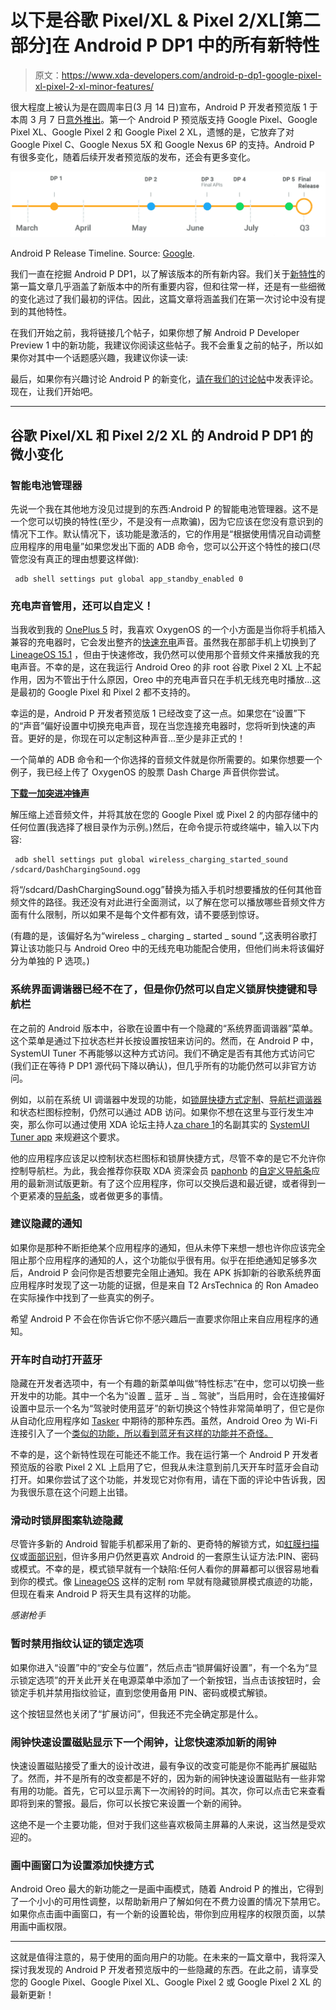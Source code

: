 # 以下是谷歌 Pixel/XL & Pixel 2/XL[第二部分]在 Android P DP1 中的所有新特性

> 原文：<https://www.xda-developers.com/android-p-dp1-google-pixel-xl-pixel-2-xl-minor-features/>

很大程度上被认为是在圆周率日(3 月 14 日)宣布，Android P 开发者预览版 1 于本周 3 月 7 日[意外推出](https://www.xda-developers.com/android-p-developer-preview-1-google-pixel-xl-pixel-2-xl/)。第一个 Android P 预览版支持 Google Pixel、Google Pixel XL、Google Pixel 2 和 Google Pixel 2 XL，遗憾的是，它放弃了对 Google Pixel C、Google Nexus 5X 和 Google Nexus 6P 的支持。Android P 有很多变化，随着后续开发者预览版的发布，还会有更多变化。

 <picture>![Android P Developer Preview 1 for the Google Pixel, Google Pixel XL, Google Pixel 2, and Google Pixel 2 XL](img/7fb1867c888cc3bda4c39523ed788d7a.png)</picture> 

Android P Release Timeline. Source: [Google](https://developer.android.com/preview/overview.html).

我们一直在挖掘 Android P DP1，以了解该版本的所有新内容。我们关于[新特性](https://www.xda-developers.com/everything-new-android-p-developer-preview/)的第一篇文章几乎涵盖了新版本中的所有重要内容，但和往常一样，还是有一些细微的变化逃过了我们最初的评估。因此，这篇文章将涵盖我们在第一次讨论中没有提到的其他特性。

在我们开始之前，我将链接几个帖子，如果你想了解 Android P Developer Preview 1 中的新功能，我建议你阅读这些帖子。我不会重复之前的帖子，所以如果你对其中一个话题感兴趣，我建议你读一读:

最后，如果你有兴趣讨论 Android P 的新变化，[请在我们的讨论帖](https://www.xda-developers.com/android-p-developer-preview-discussion/)中发表评论。现在，让我们开始吧。

* * *

## 谷歌 Pixel/XL 和 Pixel 2/2 XL 的 Android P DP1 的微小变化

### 智能电池管理器

先说一个我在其他地方没见过提到的东西:Android P 的智能电池管理器。这不是一个您可以切换的特性(至少，不是没有一点欺骗)，因为它应该在您没有意识到的情况下工作。默认情况下，该功能是激活的，它的作用是“根据使用情况自动调整应用程序的用电量”如果您发出下面的 ADB 命令，您可以公开这个特性的接口(尽管您没有真正的理由想要这样做):

```
 adb shell settings put global app_standby_enabled 0 
```

### 充电声音管用，还可以自定义！

当我收到我的 [OnePlus 5](https://www.xda-developers.com/oneplus-5-xda-first-impressions-upgrade/) 时，我喜欢 OxygenOS 的一个小方面是当你将手机插入兼容的充电器时，它会发出整齐的[快速充电](https://www.xda-developers.com/charging-comparison-oneplus-huawei/)声音。虽然我在那部手机上切换到了 [LineageOS 15.1](https://www.xda-developers.com/lineageos-15-android-oreo-officially-announced/) ，但由于快速修改，我仍然可以使用那个音频文件来播放我的充电声音。不幸的是，这在我运行 Android Oreo 的非 root 谷歌 Pixel 2 XL 上不起作用，因为不管出于什么原因，Oreo 中的充电声音只在手机无线充电时播放...这是最初的 Google Pixel 和 Pixel 2 都不支持的。

幸运的是，Android P 开发者预览版 1 已经改变了这一点。如果您在“设置”下的“声音”偏好设置中切换充电声音，现在当您连接充电器时，您将听到快速的声音。更好的是，你现在可以定制这种声音...至少是非正式的！

一个简单的 ADB 命令和一个你选择的音频文件就是你所需要的。如果你想要一个例子，我已经上传了 OxygenOS 的股票 Dash Charge 声音供你尝试。

[**下载一加突进冲锋声**](https://www.androidfilehost.com/?fid=890129502657589530)

解压缩上述音频文件，并将其放在您的 Google Pixel 或 Pixel 2 的内部存储中的任何位置(我选择了根目录作为示例。)然后，在命令提示符或终端中，输入以下内容:

```
 adb shell settings put global wireless_charging_started_sound /sdcard/DashChargingSound.ogg 
```

将“/sdcard/DashChargingSound.ogg”替换为插入手机时想要播放的任何其他音频文件的路径。我还没有对此进行全面测试，以了解在您可以播放哪些音频文件方面有什么限制，所以如果不是每个文件都有效，请不要感到惊讶。

(有趣的是，该偏好名为“wireless _ charging _ started _ sound ”,这表明谷歌打算让该功能只与 Android Oreo 中的无线充电功能配合使用，但他们尚未将该偏好分为单独的 P 选项。)

### 系统界面调谐器已经不在了，但是你仍然可以自定义锁屏快捷键和导航栏

在之前的 Android 版本中，谷歌在设置中有一个隐藏的“系统界面调谐器”菜单。这个菜单是通过下拉状态栏并长按设置按钮来访问的。然而，在 Android P 中，SystemUI Tuner 不再能够以这种方式访问。我们不确定是否有其他方式访问它(我们正在等待 P DP1 源代码下降以确认)，但几乎所有的功能仍然可以非官方访问。

例如，以前在系统 UI 调谐器中发现的功能，如[锁屏快捷方式定制](https://www.xda-developers.com/customize-lockscreen-shortcuts-android-oreo/)、[导航栏调谐器](https://www.xda-developers.com/customise-the-navigation-bar-android-oreo/)和状态栏图标控制，仍然可以通过 ADB 访问。如果你不想在这里与亚行发生冲突，那么你可以通过使用 XDA 论坛主持人[za chare 1](https://forum.xda-developers.com/member.php?u=7055541)的名副其实的 [SystemUI Tuner app](https://forum.xda-developers.com/android/apps-games/app-systemui-tuner-t3588675) 来规避这个要求。

他的应用程序应该足以控制状态栏图标和锁屏快捷方式，尽管不幸的是它不允许你控制导航栏。为此，我会推荐你获取 XDA 资深会员 [paphonb](https://forum.xda-developers.com/member.php?u=6018897) 的[自定义导航条](https://forum.xda-developers.com/android/apps-games/app-custom-navigation-bar-customize-t3590967)应用的最新测试版更新。有了这个应用程序，你可以交换后退和最近键，或者得到一个更紧凑的[导航条](https://www.xda-developers.com/google-pixel-2-xl-owner-compact-navigation-bar-oneplus-5t/)，或者做更多的事情。

### 建议隐藏的通知

如果你是那种不断拒绝某个应用程序的通知，但从未停下来想一想也许你应该完全阻止那个应用程序的通知的人，这个功能似乎很有用。似乎在拒绝通知足够多次后，Android P 会问你是否想要完全阻止通知。我在 APK 拆卸新的谷歌系统界面应用程序时发现了这一功能的证据，但是来自 T2 ArsTechnica 的 Ron Amadeo 在实际操作中找到了一些真实的例子。

希望 Android P 不会在你告诉它你不感兴趣后一直要求你阻止来自应用程序的通知。

### 开车时自动打开蓝牙

隐藏在开发者选项中，有一个有趣的新菜单叫做“特性标志”在中，您可以切换一些开发中的功能。其中一个名为“设置 _ 蓝牙 _ 当 _ 驾驶”，当启用时，会在连接偏好设置中显示一个名为“驾驶时使用蓝牙”的新切换这个特性非常简单明了，但它是你从自动化应用程序如 [Tasker](https://www.xda-developers.com/tasker-joao-dias-autoapps-development/) 中期待的那种东西。虽然，Android Oreo 为 Wi-Fi 连接引入了一个[类似的功能，所以看到蓝牙有这样的功能并不奇怪。](https://www.xda-developers.com/turn-on-wifi-automatically-nexus5x-nexus6p/)

不幸的是，这个新特性现在可能还不能工作。我在运行第一个 Android P 开发者预览版的谷歌 Pixel 2 XL 上启用了它，但我从未注意到前几天开车时蓝牙会自动打开。如果你尝试了这个功能，并发现它对你有用，请在下面的评论中告诉我，因为我很乐意在这个问题上出错。

### 滑动时锁屏图案轨迹隐藏

尽管许多新的 Android 智能手机都采用了新的、更奇特的解锁方式，如[虹膜扫描仪](https://www.xda-developers.com/iris-scanners-native-support-android-p/)或[面部识别](https://www.xda-developers.com/samsung-galaxy-s9-intelligent-scan-face-unlock-iris-scanner/)，但许多用户仍然更喜欢 Android 的一套原生认证方法:PIN、密码或模式。不幸的是，模式锁早就有一个缺陷:任何人看你的屏幕都可以很容易地看到你的模式。像 [LineageOS](https://www.xda-developers.com/lineageos-15-feature-list-overview-screenshots-video/) 这样的定制 rom 早就有隐藏锁屏模式痕迹的功能，但现在看来 Android P 将天生具有这样的功能。

*感谢枪手*

### 暂时禁用指纹认证的锁定选项

如果你进入“设置”中的“安全与位置”，然后点击“锁屏偏好设置”，有一个名为“显示锁定选项”的开关此开关在电源菜单中添加了一个新按钮，当点击该按钮时，会锁定手机并禁用指纹验证，直到您使用备用 PIN、密码或模式解锁。

这个按钮显然也关闭了“扩展访问”，但我还不完全确定那是什么。

### 闹钟快速设置磁贴显示下一个闹钟，让您快速添加新的闹钟

快速设置磁贴接受了重大的设计改进，最有争议的改变可能是你不能再扩展磁贴了。然而，并不是所有的改变都是不好的，因为新的闹钟快速设置磁贴有一些非常有用的功能。首先，它可以显示离下一次闹铃的时间。其次，你可以点击它来查看即将到来的警报。最后，你可以长按它来设置一个新的闹钟。

这绝不是一个主要功能，但对于我们这些喜欢极简主屏幕的人来说，这当然是受欢迎的。

### 画中画窗口为设置添加快捷方式

Android Oreo 最大的新功能之一是画中画模式，随着 Android P 的推出，它得到了一个小小的可用性调整，以帮助新用户了解如何在不费力设置的情况下禁用它。如果你点击画中画窗口，有一个新的设置轮齿，带你到应用程序的权限页面，以禁用画中画权限。

* * *

这就是值得注意的，易于使用的面向用户的功能。在未来的一篇文章中，我将深入探讨我发现的 Android P 开发者预览版中的一些隐藏的东西。在此之前，请享受您的 Google Pixel、Google Pixel XL、Google Pixel 2 或 Google Pixel 2 XL 的最新更新！